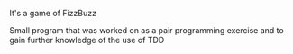 It's a game of FizzBuzz

Small program that was worked on as a pair programming exercise
and to gain further knowledge of the use of TDD